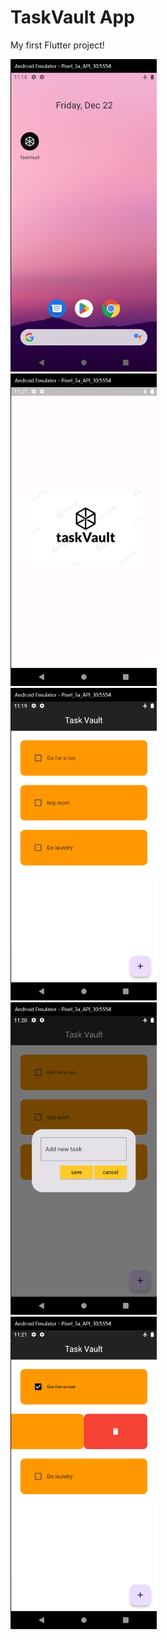 # TaskVault App

My first Flutter project!

<div style="align-items: center;">
    <img src="screen_shots/Menu%20view.png" height="500" style="margin-left: 200"><br>
    <img src="screen_shots/splash%20screen.png" height="500" style="margin-left: 200"><br>
    <img src="screen_shots/App%20view.png" height="500" style="margin-left: 200"><br>
    <img src="screen_shots/add%20new%20task.png" height="500" style="margin-left: 200"><br>
    <img src="screen_shots/deletenote.png" height="500" style="margin-left: 200">
</div>



